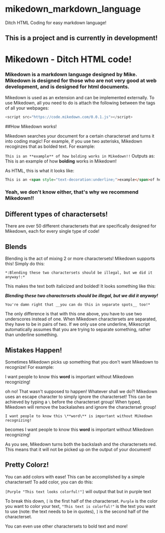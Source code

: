 # mikedown_markdown_language
 Ditch HTML Coding for easy markdown language!

## This is a project and is currently in development!
# Mikedown - Ditch HTML code!
### Mikedown is a markdown language designed by Mike. Mikedown is designed for those who are not very good at web development, and is designed for html documents.

Mikedown is used as an extension and can be implemented externally. To use Mikedown, all you need to do is attach the following between the <head> tags of all your webpages:

```Javascript
<script src="https://code.mikedown.com/0.0.1.js"></script>
```

##How Mikedown works!

Mikedown searches your document for a certain characterset and turns it into coding magic! For example, if you use two asterisks, Mikedown recoginzes that as bolded text. For example:

`This is an **example** of how bolding works in Mikedown!!` Outputs as: This is an example of how **bolding** works in Mikedown!

As HTML, this is what it looks like:

```HTML
This is an <span style="text-decoration:underline;">example</span>of how underlines work in Mikedown!
```
### Yeah, we don't know either, that's why we recommend Mikedown!!

## Different types of charactersets!
There are over 50 different charactersets that are specifically designed for Mikedown, each for every single type of code!

## Blends
Blending is the act of mixing 2 or more charactersets! Mikedown supports this! Simply do this:

`*:Blending these two charactersets should be illegal, but we did it anyway!:*`

This makes the text both italicized and bolded! It looks something like this:

***Blending these two charactersets should be illegal, but we did it anyway!***

`You're damn right that __you can do this in separate spots__ too!*`

The only difference is that with this one above, you have to use two underscores instead of one. When Mikedown charactersets are separated, they have to be in pairs of two. If we only use one underline, Mikescript automatically assumes that you are trying to separate something, rather than underline something.

## Mistakes Happen!
Sometimes Mikedown picks up something that you don't want Mikedown to recognize! For example:

I want people to know this **word** is important without Mikedown recognizing!


oh no! That wasn't supposed to happen! Whatever shall we do?!
Mikedown uses an escape character to simply ignore the characterset! This can be achieved by typing a `\` before the characterset group! When typed, Mikedown will remove the backalashes and ignore the characterset group!

`I want people to know this \**word\** is important without Mikedown recognizing!`

becomes
I want people to know this **word** is important without Mikedown recognizing!

As you see, Mikedown turns both the backslash and the charactersets red. This means that it will not be picked up on the output of your document!

## Pretty Colorz!
You can add colors with ease! This can be accomplished by a simple characterset! To add color, you can do this:

`[Purple "This text looks colorful!"]` will output that but in purple text

To break this down, `[` is the first half of the characterset. ``Purple`` is the color you want to color your text, `"This text is colorful!"` is the text you want to use (note: the text needs to be in quotes), `]` is the second half of the characterset.

You can even use other charactersets to bold text and more!
